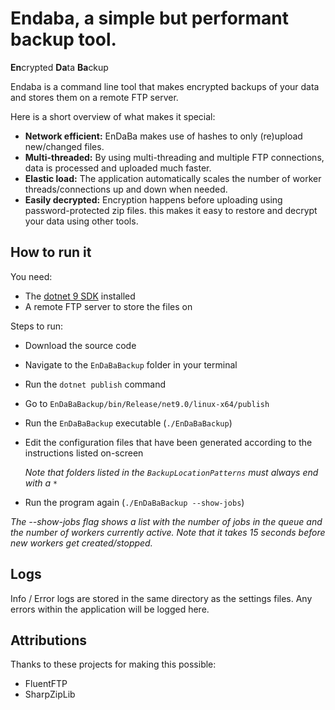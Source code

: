 # Endaba, a simple but performant backup tool.

**En**crypted **Da**ta **Ba**ckup

Endaba is a command line tool that makes encrypted backups of your data and stores them on a remote FTP server.

Here is a short overview of what makes it special:

- **Network efficient:** EnDaBa makes use of hashes to only (re)upload new/changed files.
- **Multi-threaded:** By using multi-threading and multiple FTP connections, data is processed and uploaded much faster.
- **Elastic load:** The application automatically scales the number of worker threads/connections up and down when needed.
- **Easily decrypted:** Encryption happens before uploading using password-protected zip files. this makes it easy to restore and decrypt your data using other tools.

## How to run it

You need:
- The [dotnet 9 SDK](https://dotnet.microsoft.com/en-us/download/dotnet/9.0) installed
- A remote FTP server to store the files on

Steps to run:
- Download the source code
- Navigate to the `EnDaBaBackup` folder in your terminal
- Run the `dotnet publish` command
- Go to `EnDaBaBackup/bin/Release/net9.0/linux-x64/publish`
- Run the `EnDaBaBackup` executable (`./EnDaBaBackup`)
- Edit the configuration files that have been generated according to the instructions listed on-screen

  _Note that folders listed in the `BackupLocationPatterns` must always end with a `*`_
- Run the program again (`./EnDaBaBackup --show-jobs`)

*The --show-jobs flag shows a list with the number of jobs in the queue and the number of workers currently active. Note that it takes 15 seconds before new workers get created/stopped.*

## Logs

Info / Error logs are stored in the same directory as the settings files. Any errors within the application will be logged here.

## Attributions

Thanks to these projects for making this possible:

- FluentFTP
- SharpZipLib
